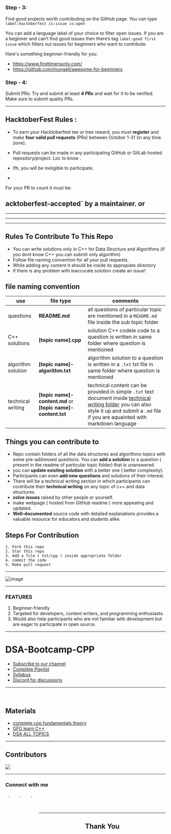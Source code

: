 

## 
### Step - 3:
Find good projects worth contributing on the GitHub page. You can type `label:hactoberfest is:issue is:open`

You can add a language label of your choice to filter open issues. If you are a beginner and can’t find good issues then there’s tag `label:good first issue` which filters out issues for beginners who want to contribute.

Here's something beginner-friendly for you:
- https://www.firsttimersonly.com/
- https://github.com/mungell/awesome-for-beginners

### Step - 4:
Submit PRs: Try and submit at least ***4 PRs*** and wait for it to be verified. Make sure to submit quality PRs.

---

## HacktoberFest Rules :

- To earn your Hacktoberfest tee or tree reward, you must **register** and make **four valid pull requests** (PRs) between October 1-31 (in any time zone). 
- Pull requests can be made in any participating GitHub or GitLab hosted repository/project. Loc to know . 

- Ifh, you will be ineligible to participate. 
-


For your PR to count it must be:

acktoberfest-accepted` by a maintainer. or
-


***


***


 




***
## Rules To Contribute To This Repo

-   You can write solutions only in C++ for Data Structure and Algorithms (if you dont know C++ you can submit only algorithm) 
-   Follow file naming convention for all your pull requests.
-   While adding any content it should be inside its appropiate directory
-   if there is any problem with inaccurate solution create an issue!

## file naming convention

 use | file type  |  comments
 ----|------------|---------------
 questions | **README.md**        | all questions of particular topic are mentioned in a `README.md` file inside the sub topic folder 
 C++ solutions | **[topic name].cpp**  | solution C++ codele code to a question is written in same folder where question is mentioned
 algorithm solution | **[topic name]-algorithm.txt** | algorithm solution to a question is written in a `.txt` txt file in same folder where question is mentioned
 technical writing | **[topic name]-content.md** or **[topic name]-content.txt** | technical content can be provided in simple `.txt` text document inside [technical writing folder](https://github.com/Sushreesatarupa/DSA-cpp-Hacktoberfest2021/tree/main/technical%20writings)  you can also style it up and submit a `.md` file if you are aquainted with markdown language
    
## Things you can contribute to 
-   Repo contain folders of all the data structures and algorithms topics with some pre-addressed questions. You can **add a solution** to a question ( present in the readme of particular topic folder) that is unanswered.
-   you can **update existing solution** with a better one ( better complexity).
-   Participants can even **add new questions** and solutions of their interest.
-   There will be a technical writing section in which participants can contribute their **technical writing** on any topic of c++ and data structures.
-   **solve issues** raised by other people or yourself.
-   make webpage ( hosted from GitHub readme ) more appealing and updated.
-   **Well-documented** source code with detailed explanations provides a valuable resource for educators and students alike.

## Steps For Contribution

    1. Fork this repo
    2. Star this repo
    3. Add a file ( txt/cpp ) inside appropriate folder 
    4. commit the code
    5. Make pull request
    
***

![image](https://user-images.githubusercontent.com/64991656/133085022-e507d7da-e824-4226-be49-0f549cd78e17.png)

---
### FEATURES
1. Beginner-friendly
2. Targeted for developers, content writers, and programming enthusiasts.
3. Would also help participants who are not familiar with development but are eager to participate in open source.

---

# DSA-Bootcamp-CPP

- [Subscribe to our channel](https://youtube.com/channel/UCZrPV5fhnvvG3C0m8RrIFhA)
- [Complete Playlist](https://youtube.com/playlist?list=PL2FviLYGTpU0rr01Lcr-1bNYv8x58EIZq)
- [Syllabus](https://github.com/Sushreesatarupa/DSA-60Days/blob/main/b29678fe27a487f4835e6291a9302224.pdf)
- [Discord for discussions](https://discord.gg/MezpseWz)


---
<br>

## Materials
- [complete cpp fundamentals theory](https://github.com/Sushreesatarupa/Description-of-dsa60/blob/main/C%2B%2B%20theory.html)
- [GFG learn C++](https://practice.geeksforgeeks.org/courses/fork-cpp)
- [DSA ALL TOPICS](https://www.geeksforgeeks.org/data-structures)

---

## Contributors
<a href="https://github.com/Sushreesatarupa/DSA-cpp-Hacktoberfest2021/graphs/contributors">
  <img src="https://contrib.rocks/image?repo=Sushreesatarupa/DSA-cpp-Hacktoberfest2021" />
</a>

---

### Connect with me
<p>
<a href="https://www.linkedin.com/in/sushree-satarupa-4a45411a5/">
  <img align="left" alt="Sushree's LinkdeIn" width="3%" style="margin:10px" src="https://cdn.jsdelivr.net/npm/simple-icons@v3/icons/linkedin.svg" />
</a>  
    
<a href="https://www.instagram.com/satarupa_ss/">
  <img align="left" alt="Sushree's Instagram" width="3%" style="margin:10px" src="https://cdn.jsdelivr.net/npm/simple-icons@v3/icons/instagram.svg" />
</a>
    
<a href="https://twitter.com/SatarupaSushree">
  <img align="left" alt="Sushree's Twitter" width="3%"  style="margin:10px" src="https://cdn.jsdelivr.net/npm/simple-icons@v3/icons/twitter.svg" />
</a>&ensp;&ensp;&ensp;
</p>
<br>


---

<h2 align="center">
    <p>
        Thank You
    </p>
</h2>


    
